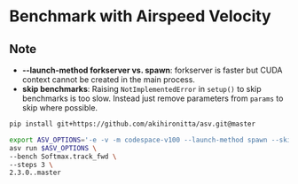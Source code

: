 # Benchmark with Airspeed Velocity


## Note
- **--launch-method forkserver vs. spawn**: forkserver is faster but CUDA context cannot be created in the main process.
- **skip benchmarks**: Raising `NotImplementedError` in `setup()` to skip benchmarks is too slow. Instead just remove parameters from `params` to skip where possible.

```sh
pip install git+https://github.com/akihironitta/asv.git@master
```

```sh
export ASV_OPTIONS='-e -v -m codespace-v100 --launch-method spawn --skip-existing-successful'
asv run $ASV_OPTIONS \
--bench Softmax.track_fwd \
--steps 3 \
2.3.0..master
```
